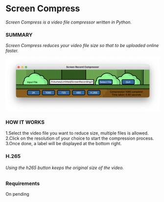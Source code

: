 # Screen Compress
_Screen Compress is a video file compressor written in Python._

### SUMMARY
*_Screen Compress reduces your video file size so that to be uploaded online faster._*

![Screenshot](https://github.com/gelndjj/Screen_Compress/blob/main/screenshots/copy.png)

### HOW IT WORKS
1.Select the video file you want to reduce size, multiple files is allowed.</br>
2.Click on the resolution of your choice to start the compression process.
3.Once done, a label will be displayed at the bottom right.

### H.265
###### Using the h265 button keeps the original size of the video.

### Requirements
On pending
